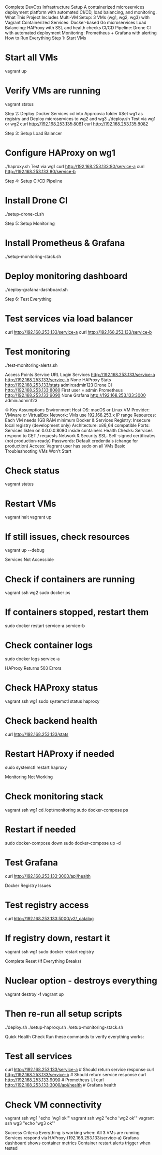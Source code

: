 Complete DevOps Infrastructure Setup
A containerized microservices deployment platform with automated CI/CD, load balancing, and monitoring.
What This Project Includes
Multi-VM Setup: 3 VMs (wg1, wg2, wg3) with Vagrant
Containerized Services: Docker-based Go microservices
Load Balancing: HAProxy with SSL and health checks
CI/CD Pipeline: Drone CI with automated deployment
Monitoring: Prometheus + Grafana with alerting
How to Run Everything
Step 1: Start VMs

# Start all VMs

vagrant up

# Verify VMs are running

vagrant status

Step 2: Deploy Docker Services
cd into Approovia folder
#Set wg1 as registry and Deploy microservices to wg2 and wg3
./deploy.sh
Test via wg1 or wg2
curl http://192.168.253.135:8081
curl http://192.168.253.135:8082

Step 3: Setup Load Balancer

# Configure HAProxy on wg1

./haproxy.sh
Test via wg1
curl http://192.168.253.133:80/service-a
curl http://192.168.253.133:80/service-b

Step 4: Setup CI/CD Pipeline

# Install Drone CI

./setup-drone-ci.sh

Step 5: Setup Monitoring

# Install Prometheus & Grafana

./setup-monitoring-stack.sh

# Deploy monitoring dashboard

./deploy-grafana-dashboard.sh

Step 6: Test Everything

# Test services via load balancer

curl http://192.168.253.133/service-a
curl http://192.168.253.133/service-b

# Test monitoring

./test-monitoring-alerts.sh

Access Points
Service
URL
Login
Services
http://192.168.253.133/service-a<br>http://192.168.253.133/service-b
None
HAProxy Stats
http://192.168.253.133/stats
admin:admin123
Drone CI
http://192.168.253.133:8080
First user = admin
Prometheus
http://192.168.253.133:9090
None
Grafana
http://192.168.253.133:3000
admin:admin123

⚙️ Key Assumptions
Environment
Host OS: macOS or Linux
VM Provider: VMware or VirtualBox
Network: VMs use 192.168.253.x IP range
Resources: Each VM needs 1GB RAM minimum
Docker & Services
Registry: Insecure local registry (development only)
Architecture: x86_64 compatible
Ports: Services listen on 0.0.0.0:8080 inside containers
Health Checks: Services respond to GET / requests
Network & Security
SSL: Self-signed certificates (not production-ready)
Passwords: Default credentials (change for production)
Access: Vagrant user has sudo on all VMs
Basic Troubleshooting
VMs Won't Start

# Check status

vagrant status

# Restart VMs

vagrant halt
vagrant up

# If still issues, check resources

vagrant up --debug

Services Not Accessible

# Check if containers are running

vagrant ssh wg2
sudo docker ps

# If containers stopped, restart them

sudo docker restart service-a service-b

# Check container logs

sudo docker logs service-a

HAProxy Returns 503 Errors

# Check HAProxy status

vagrant ssh wg1
sudo systemctl status haproxy

# Check backend health

curl http://192.168.253.133/stats

# Restart HAProxy if needed

sudo systemctl restart haproxy

Monitoring Not Working

# Check monitoring stack

vagrant ssh wg1
cd /opt/monitoring
sudo docker-compose ps

# Restart if needed

sudo docker-compose down
sudo docker-compose up -d

# Test Grafana

curl http://192.168.253.133:3000/api/health

Docker Registry Issues

# Test registry access

curl http://192.168.253.133:5000/v2/_catalog

# If registry down, restart it

vagrant ssh wg1
sudo docker restart registry

Complete Reset (If Everything Breaks)

# Nuclear option - destroys everything

vagrant destroy -f
vagrant up

# Then re-run all setup scripts

./deploy.sh
./setup-haproxy.sh
./setup-monitoring-stack.sh

Quick Health Check
Run these commands to verify everything works:

# Test all services

curl http://192.168.253.133/service-a # Should return service response
curl http://192.168.253.133/service-b # Should return service response
curl http://192.168.253.133:9090 # Prometheus UI
curl http://192.168.253.133:3000/api/health # Grafana health

# Check VM connectivity

vagrant ssh wg1 "echo 'wg1 ok'"
vagrant ssh wg2 "echo 'wg2 ok'"
vagrant ssh wg3 "echo 'wg3 ok'"

Success Criteria
Everything is working when:
All 3 VMs are running
Services respond via HAProxy (192.168.253.133/service-a)
Grafana dashboard shows container metrics
Container restart alerts trigger when tested
